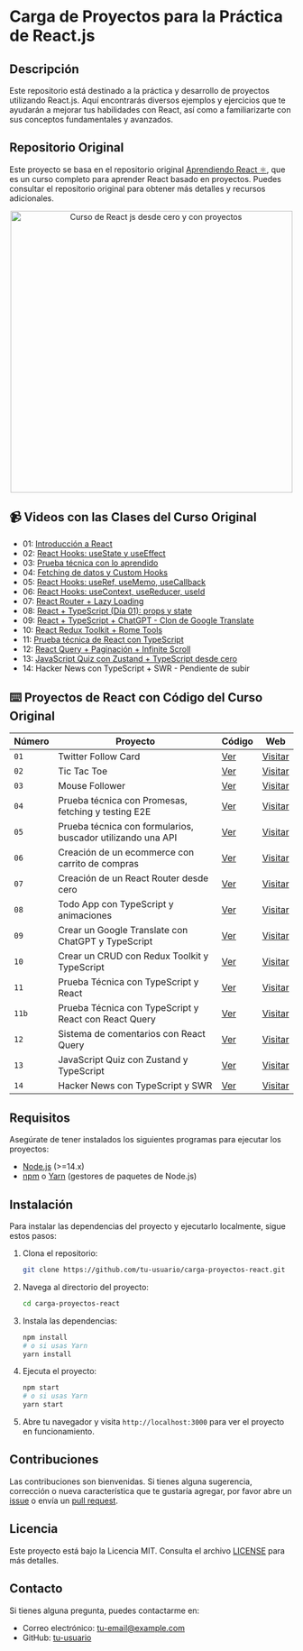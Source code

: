# Carga de Proyectos para la Práctica de React.js

## Descripción

Este repositorio está destinado a la práctica y desarrollo de proyectos utilizando React.js. Aquí encontrarás diversos ejemplos y ejercicios que te ayudarán a mejorar tus habilidades con React, así como a familiarizarte con sus conceptos fundamentales y avanzados.

## Repositorio Original

Este proyecto se basa en el repositorio original [Aprendiendo React ⚛️](https://github.com/midudev/aprendiendo-react), que es un curso completo para aprender React basado en proyectos. Puedes consultar el repositorio original para obtener más detalles y recursos adicionales.

<div align="center">

<img alt="Curso de React js desde cero y con proyectos" src="https://user-images.githubusercontent.com/1561955/212888793-fd719e58-b0c2-4d03-9c55-38e3e79ebc17.png" width="500" />

</div>

## 📹 Videos con las Clases del Curso Original

- 01: [Introducción a React](https://www.youtube.com/watch?v=7iobxzd_2wY)
- 02: [React Hooks: useState y useEffect](https://www.youtube.com/watch?v=qkzcjwnueLA&feature=youtu.be)
- 03: [Prueba técnica con lo aprendido](https://www.youtube.com/watch?v=XYpadB4VadY&feature=youtu.be)
- 04: [Fetching de datos y Custom Hooks](https://youtu.be/x-LcbVw99o8)
- 05: [React Hooks: useRef, useMemo, useCallback](https://youtu.be/GOEiMwDJ3lc)
- 06: [React Hooks: useContext, useReducer, useId](https://www.youtube.com/watch?v=B9tDYAZZxcE)
- 07: [React Router + Lazy Loading](https://www.youtube.com/watch?v=K2NcGYajvY4)
- 08: [React + TypeScript (Día 01): props y state](https://www.youtube.com/watch?v=4lAYfsq-2TE)
- 09: [React + TypeScript + ChatGPT - Clon de Google Translate](https://www.youtube.com/watch?v=kZhabulNCUc)
- 10: [React Redux Toolkit + Rome Tools](https://www.youtube.com/watch?v=bEEjuwujbbU)
- 11: [Prueba técnica de React con TypeScript](https://www.youtube.com/watch?v=mNJOWXc83Y4)
- 12: [React Query + Paginación + Infinite Scroll](https://www.youtube.com/watch?v=WKfVjQUa6nE)
- 13: [JavaScript Quiz con Zustand + TypeScript desde cero](https://www.youtube.com/watch?v=p2wF2wRjcN0)
- 14: Hacker News con TypeScript + SWR - Pendiente de subir

## ⌨️ Proyectos de React con Código del Curso Original

| Número | Proyecto | Código | Web |
| --- | --- | --- | --- |
| `01` | Twitter Follow Card | [Ver](projects/01-twitter-follow-card/) | [Visitar](https://midu-react-01.surge.sh) |
| `02` | Tic Tac Toe | [Ver](projects/02-tic-tac-toe/) | [Visitar](https://midu-react-02.surge.sh) |
| `03` | Mouse Follower | [Ver](projects/03-mouse-follower) | [Visitar](https://midu-react-03.surge.sh) |
| `04` | Prueba técnica con Promesas, fetching y testing E2E | [Ver](projects/04-react-prueba-tecnica) | [Visitar](https://midu-react-04.surge.sh) |
| `05` | Prueba técnica con formularios, buscador utilizando una API | [Ver](projects/05-react-buscador-peliculas) | [Visitar](https://midu-react-05.surge.sh) |
| `06` | Creación de un ecommerce con carrito de compras | [Ver](projects/06-shopping-cart) | [Visitar](https://midu-react-06.surge.sh) |
| `07` | Creación de un React Router desde cero | [Ver](projects/07-midu-router) | [Visitar](https://midu-react-07.surge.sh) |
| `08` | Todo App con TypeScript y animaciones | [Ver](projects/08-todo-app-typescript) | [Visitar](https://midu-react-08.surge.sh) |
| `09` | Crear un Google Translate con ChatGPT y TypeScript | [Ver](projects/09-google-translate-clone/) | [Visitar](https://midu-react-09.surge.sh) |
| `10` | Crear un CRUD con Redux Toolkit y TypeScript | [Ver](projects/10-crud-redux/) | [Visitar](https://midu-react-10.surge.sh) |
| `11` | Prueba Técnica con TypeScript y React | [Ver](projects/11-typescript-prueba-tecnica/) | [Visitar](https://midu-react-11.surge.sh) |
| `11b` | Prueba Técnica con TypeScript y React con React Query | [Ver](projects/11b-typescript-prueba-tecnica-with-react-query/) | [Visitar](https://midu-react-11.surge.sh) |
| `12` | Sistema de comentarios con React Query | [Ver](projects/12-comments-react-query) | [Visitar](https://midu-react-12.surge.sh) |
| `13` | JavaScript Quiz con Zustand y TypeScript | [Ver](projects/13-javascript-quiz-con-zustand/) | [Visitar](https://midu-react-13.surge.sh) |
| `14` | Hacker News con TypeScript y SWR | [Ver](projects/14-hacker-news-prueba-tecnica) | [Visitar](https://midu-react-14.surge.sh) |

## Requisitos

Asegúrate de tener instalados los siguientes programas para ejecutar los proyectos:

- [Node.js](https://nodejs.org/) (>=14.x)
- [npm](https://www.npmjs.com/) o [Yarn](https://yarnpkg.com/) (gestores de paquetes de Node.js)

## Instalación

Para instalar las dependencias del proyecto y ejecutarlo localmente, sigue estos pasos:

1. Clona el repositorio:
    ```bash
    git clone https://github.com/tu-usuario/carga-proyectos-react.git
    ```

2. Navega al directorio del proyecto:
    ```bash
    cd carga-proyectos-react
    ```

3. Instala las dependencias:
    ```bash
    npm install
    # o si usas Yarn
    yarn install
    ```

4. Ejecuta el proyecto:
    ```bash
    npm start
    # o si usas Yarn
    yarn start
    ```

5. Abre tu navegador y visita `http://localhost:3000` para ver el proyecto en funcionamiento.

## Contribuciones

Las contribuciones son bienvenidas. Si tienes alguna sugerencia, corrección o nueva característica que te gustaría agregar, por favor abre un [issue](https://github.com/tu-usuario/carga-proyectos-react/issues) o envía un [pull request](https://github.com/tu-usuario/carga-proyectos-react/pulls).

## Licencia

Este proyecto está bajo la Licencia MIT. Consulta el archivo [LICENSE](LICENSE) para más detalles.

## Contacto

Si tienes alguna pregunta, puedes contactarme en:

- Correo electrónico: tu-email@example.com
- GitHub: [tu-usuario](https://github.com/tu-usuario)
